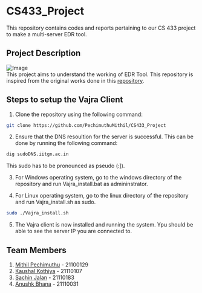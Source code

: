 # CS433_Project
This repository contains codes and reports pertaining to our CS 433 project to make a multi-server EDR tool.

## Project Description
![Image](https://getvajra.com/static/media/vajralogo.b2efeacf3b8d1ac36fd5a25bc9ea1e21.svg)  
This project aims to understand the working of EDR Tool. This repository is inspired from the original works done in this [repository](https://github.com/VajraSecurity/vajra-client).

## Steps to setup the Vajra Client

1. Clone the repository using the following command:

```bash
git clone https://github.com/PechimuthuMithil/CS433_Project
```
2. Ensure that the DNS resoultion for the server is successful. This can be done by running the following command:

```bash
dig sudoDNS.iitgn.ac.in
```
This sudo has to be pronounced as pseudo (:]).

3. For Windows operating system, go to the windows directory of the repository and run Vajra_install.bat as admininstrator.

4. For Linux operating system, go to the linux directory of the repository and run Vajra_install.sh as sudo.
```bash
sudo ./Vajra_install.sh
```
5. The Vajra client is now installed and running the system. Ypu should be able to see the server IP you are connected to.

## Team Members

1. [Mithil Pechimuthu](https://github.com/PechimuthuMithil) - 21100129
2. [Kaushal Kothiya](https://github.com/kaushal-003) - 21110107
3. [Sachin Jalan](https://github.com/SachinJalan) - 21110183
4. [Anushk Bhana]() - 21110031